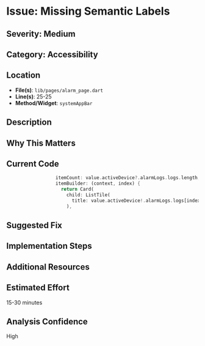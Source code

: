 # Issue: Missing Semantic Labels

## Severity: Medium

## Category: Accessibility

## Location
- **File(s)**: `lib/pages/alarm_page.dart`
- **Line(s)**: 25-25
- **Method/Widget**: `systemAppBar`

## Description


## Why This Matters


## Current Code
```dart
                  itemCount: value.activeDevice?.alarmLogs.logs.length,
                  itemBuilder: (context, index) {
                    return Card(
                      child: ListTile(
                        title: value.activeDevice!.alarmLogs.logs[index].displayText,
                      ),
```

## Suggested Fix


## Implementation Steps


## Additional Resources


## Estimated Effort
15-30 minutes

## Analysis Confidence
High

